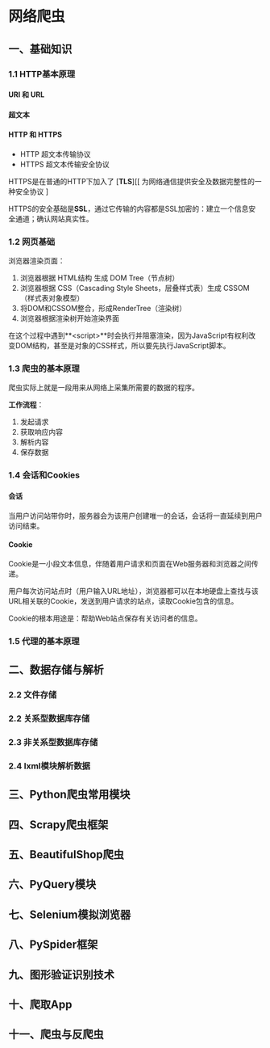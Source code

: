 # 网络爬虫

## 一、基础知识

### 1.1 HTTP基本原理

#### URI 和 URL



#### 超文本



#### HTTP 和 HTTPS

- HTTP   超文本传输协议
- HTTPS 超文本传输安全协议

HTTPS是在普通的HTTP下加入了  [**TLS**][[ 为网络通信提供安全及数据完整性的一种安全协议 ]   

HTTPS的安全基础是**SSL**，通过它传输的内容都是SSL加密的：建立一个信息安全通道；确认网站真实性。



### 1.2 网页基础



浏览器渲染页面：

1. 浏览器根据 HTML结构 生成 DOM Tree（节点树）
2. 浏览器根据 CSS（Cascading Style Sheets，层叠样式表）生成 CSSOM（样式表对象模型）
3. 将DOM和CSSOM整合，形成RenderTree（渲染树）
4. 浏览器根据渲染树开始渲染界面

在这个过程中遇到**\<script>**时会执行并阻塞渲染，因为JavaScript有权利改变DOM结构，甚至是对象的CSS样式，所以要先执行JavaScript脚本。





### 1.3 爬虫的基本原理

爬虫实际上就是一段用来从网络上采集所需要的数据的程序。

**工作流程**：

1. 发起请求
2. 获取响应内容
3. 解析内容
4. 保存数据





### 1.4 会话和Cookies

#### 会话

当用户访问站带你时，服务器会为该用户创建唯一的会话，会话将一直延续到用户访问结束。

#### Cookie

Cookie是一小段文本信息，伴随着用户请求和页面在Web服务器和浏览器之间传递。

用户每次访问站点时（用户输入URL地址），浏览器都可以在本地硬盘上查找与该URL相关联的Cookie，发送到用户请求的站点，读取Cookie包含的信息。

Cookie的根本用途是：帮助Web站点保存有关访问者的信息。





### 1.5 代理的基本原理





## 二、数据存储与解析

### 2.2 文件存储



### 2.2 关系型数据库存储



### 2.3 非关系型数据库存储



### 2.4 lxml模块解析数据





## 三、Python爬虫常用模块

## 四、Scrapy爬虫框架

## 五、BeautifulShop爬虫

## 六、PyQuery模块

## 七、Selenium模拟浏览器

## 八、PySpider框架

## 九、图形验证识别技术

## 十、爬取App

## 十一、爬虫与反爬虫
